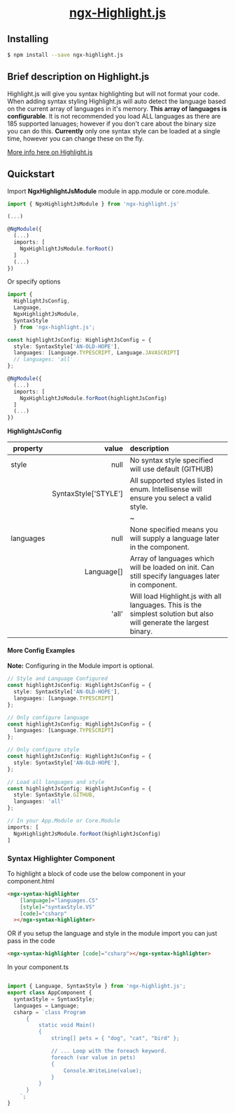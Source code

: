 <a href="https://github.com/ryanehrler/ngx-highlight.js">
  <h1 align="center">ngx-Highlight.js</h1>
<a/>

## Installing

```bash
$ npm install --save ngx-highlight.js
```
## Brief description on Highlight.js
Highlight.js will give you syntax highlighting but will not format your code.  When adding 
syntax styling Highlight.js will auto detect the language based on the current array of 
languages in it's memory.  **This array of languages is configurable**.  It is not recommended
you load ALL languages as there are 185 supported lanuages; however if you don't care about the
binary size you can do this.  **Currently** only one syntax style can be loaded at a single time,
however you can change these on the fly.

<a href="https://highlightjs.org/">More info here on Highlight.js</a>

## Quickstart

Import **NgxHighlightJsModule** module in app.module or core.module.

```typescript
import { NgxHighlightJsModule } from 'ngx-highlight.js'

(...)

@NgModule({
  (...)
  imports: [
    NgxHighlightJsModule.forRoot()
  ]
  (...)
})
```

Or specify options

```typescript
import {
  HighlightJsConfig,
  Language,
  NgxHighlightJsModule,
  SyntaxStyle
  } from 'ngx-highlight.js';

const highlightJsConfig: HighlightJsConfig = {
  style: SyntaxStyle['AN-OLD-HOPE'],
  languages: [Language.TYPESCRIPT, Language.JAVASCRIPT]
  // languages: 'all'
};

@NgModule({
  (...)
  imports: [
    NgxHighlightJsModule.forRoot(highlightJsConfig)
  ]
  (...)
})
```

**HighlightJsConfig**

| property  |                value | description                                                                                                         |
| --------- | -------------------: | :------------------------------------------------------------------------------------------------------------------ |
| style     |                 null | No syntax style specified will use default (GITHUB)                                                                 |
|           | SyntaxStyle['STYLE'] | All supported styles listed in enum. Intellisense will ensure you select a valid style.                             |
|           |                      | ~                                                                                                                   |
| languages |                 null | None specified means you will supply a language later in the component.                                             |
|           |           Language[] | Array of languages which will be loaded on init. Can still specify languages later in component.                    |
|           |                'all' | Will load Highlight.js with all languages. This is the simplest solution but also will generate the largest binary. |

#### More Config Examples
**Note:** Configuring in the Module import is optional.

```typescript
// Style and Language Configured
const highlightJsConfig: HighlightJsConfig = {
  style: SyntaxStyle['AN-OLD-HOPE'],
  languages: [Language.TYPESCRIPT]
};

// Only configure language
const highlightJsConfig: HighlightJsConfig = {
  languages: [Language.TYPESCRIPT]
};

// Only configure style
const highlightJsConfig: HighlightJsConfig = {
  style: SyntaxStyle['AN-OLD-HOPE'],
};

// Load all languages and style
const highlightJsConfig: HighlightJsConfig = {
  style: SyntaxStyle.GITHUB,
  languages: 'all'
};

// In your App.Module or Core.Module
imports: [
  NgxHighlightJsModule.forRoot(highlightJsConfig)
]
```

### Syntax Highlighter Component
To highlight a block of code use the below component in your component.html

```html
<ngx-syntax-highlighter
    [language]="languages.CS"
    [style]="syntaxStyle.VS"
    [code]="csharp"
  ></ngx-syntax-highlighter>
```

OR if you setup the language and style in the module import you can just pass in the code

```html
<ngx-syntax-highlighter [code]="csharp"></ngx-syntax-highlighter>
```

In your component.ts
```typescript

import { Language, SyntaxStyle } from 'ngx-highlight.js';
export class AppComponent {
  syntaxStyle = SyntaxStyle;
  languages = Language;
  csharp = `class Program
      {
          static void Main()
          {
              string[] pets = { "dog", "cat", "bird" };

              // ... Loop with the foreach keyword.
              foreach (var value in pets)
              {
                  Console.WriteLine(value);
              }
          }
      }
    `;
}
```
